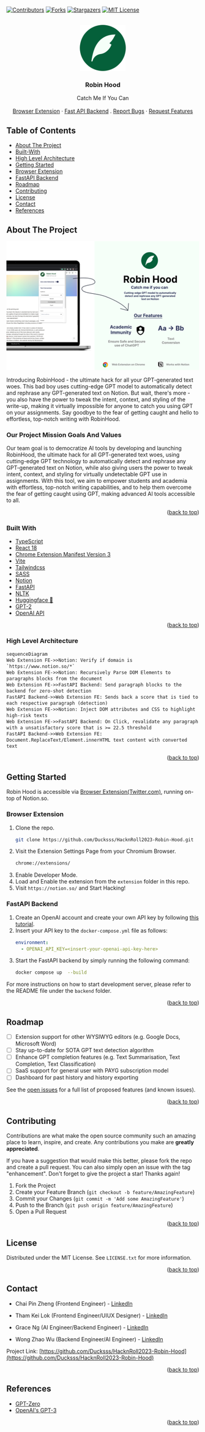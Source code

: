 <br />
<div id="top"></div>

<!-- PROJECT SHIELDS -->
<!--
*** I'm using markdown "reference style" links for readability.
*** Reference links are enclosed in brackets [ ] instead of parentheses ( ).
*** See the bottom of this document for the declaration of the reference variables
*** for contributors-url, forks-url, etc. This is an optional, concise syntax you may use.
*** https://www.markdownguide.org/basic-syntax/#reference-style-links
-->

[![Contributors](https://img.shields.io/github/contributors/Ducksss/HacknRoll2023-Robin-Hood.svg)][contributors-url]
[![Forks](https://img.shields.io/github/forks/Ducksss/HacknRoll2023-Robin-Hood.svg)][forks-url]
[![Stargazers](https://img.shields.io/github/stars/Ducksss/HacknRoll2023-Robin-Hood.svg)][stars-url]
[![MIT License](https://img.shields.io/github/license/Ducksss/HacknRoll2023-Robin-Hood.svg)][license-url]

<!-- PROJECT LOGO -->
<br />
<div align="center">
  <a href="https://github.com/Ducksss/HacknRoll2023-Robin-Hood">
    <img src="assets/robin-hood-bg.png" alt="Logo" width="120" height="120">
  </a>

<h3 align="center">Robin Hood</h3>

  <p align="center">
    Catch Me If You Can
    <br />
    <br />
    <a href="#browser-extension">Browser Extension</a>
    ·
    <a href="#fastapi-backend">Fast API Backend</a>
    .
    <a href="https://github.com/Ducksss/HacknRoll2023-Robin-Hood/issues">Report Bugs</a>
    ·
    <a href="https://github.com/Ducksss/HacknRoll2023-Robin-Hood/issues">Request Features</a>
  </p>
</div>

<!-- TABLE OF CONTENTS -->

## Table of Contents

- [About The Project](#about-the-project)
- [Built-With](#built-with)
- [High Level Architecture](#high-level-architecture)
- [Getting Started](#getting-started)
- [Browser Extension](#browser-extension)
- [FastAPI Backend](#fastapi-backend)
- [Roadmap](#roadmap)
- [Contributing](#contributing)
- [License](#license)
- [Contact](#contact)
- [References](#references)

<!-- ABOUT THE PROJECT -->

## About The Project

<a href="#about-the-project"></a>

<!-- <a href="https://Robin-Hood-c9549.web.app/"><img src="assets/demo_web.gif" alt="demo_web.gif"></a>
<a href="https://github.com/Ducksss/HacknRoll2023-Robin-Hood/blob/main/README.md#browser-extension"><img src="assets/demo_ext.gif" alt="demo_ext.gif"></a> -->

![](https://github.com/Ducksss/HacknRoll2023-Robin-Hood/blob/main/frontend/src/assets/img/promotional-material.png)

Introducing RobinHood - the ultimate hack for all your GPT-generated text woes. This bad boy uses cutting-edge GPT model to automatically detect and rephrase any GPT-generated text on Notion. But wait, there's more - you also have the power to tweak the intent, context, and styling of the write-up, making it virtually impossible for anyone to catch you using GPT on your assignments. Say goodbye to the fear of getting caught and hello to effortless, top-notch writing with RobinHood.

### Our Project Mission Goals And Values

Our team goal is to democratize AI tools by developing and launching RobinHood, the ultimate hack for all GPT-generated text woes, using cutting-edge GPT technology to automatically detect and rephrase any GPT-generated text on Notion, while also giving users the power to tweak intent, context, and styling for virtually undetectable GPT use in assignments. With this tool, we aim to empower students and academia with effortless, top-notch writing capabilities, and to help them overcome the fear of getting caught using GPT, making advanced AI tools accessible to all.

<p align="right">(<a href="#top">back to top</a>)</p>

### Built With

<a href="#built-with"></a>

- [TypeScript](https://www.typescriptlang.org/)
- [React 18](https://reactjs.org/)
- [Chrome Extension Manifest Version 3](https://developer.chrome.com/docs/extensions/mv3/intro/)
- [Vite](https://vitejs.dev/)
- [Tailwindcss](https://tailwindcss.com/)
- [SASS](https://sass-lang.com/)
- [Notion](https://notion.so)
- [FastAPI](https://fastapi.tiangolo.com/)
- [NLTK](https://www.nltk.org/)
- [Huggingface 🤗](https://huggingface.co/)
- [GPT-2](https://github.com/openai/gpt-2)
- [OpenAI API](https://openai.com/api/)

<p align="right">(<a href="#top">back to top</a>)</p>

### High Level Architecture

<a href="#built-with"></a>

```mermaid
sequenceDiagram
Web Extension FE->>Notion: Verify if domain is `https://www.notion.so/*`
Web Extension FE->>Notion: Recursively Parse DOM Elements to paragraphs blocks from the document
Web Extension FE->>FastAPI Backend: Send paragraph blocks to the backend for zero-shot detection
FastAPI Backend->>Web Extension FE: Sends back a score that is tied to each respective paragraph (detection)
Web Extension FE->>Notion: Inject DOM attributes and CSS to highlight high-risk texts
Web Extension FE->>FastAPI Backend: On Click, revalidate any paragraph with a unsatisfactory score that is >= 22.5 threshold
FastAPI Backend->>Web Extension FE: Document.ReplaceText/Element.innerHTML text content with converted text
```

<p align="right">(<a href="#top">back to top</a>)</p>

<!-- GETTING STARTED -->

## Getting Started

Robin Hood is accessible via [Browser Extension(Twitter.com)](https://github.com/Ducksss/HacknRoll2023-Robin-Hood/tree/main/extension), running on-top of Notion.so.

### Browser Extension

<a href="#fastapi-backend"></a>

1. Clone the repo.
   ```sh
   git clone https://github.com/Ducksss/HacknRoll2023-Robin-Hood.git
   ```
2. Visit the Extension Settings Page from your Chromium Browser.
   ```sh
   chrome://extensions/
   ```
3. Enable Developer Mode.
4. Load and Enable the extension from the `extension` folder in this repo.
5. Visit `https://notion.so/` and Start Hacking!

### FastAPI Backend

<a href="#fastapi-backend"></a>

1. Create an OpenAI account and create your own API key by following [this tutorial](https://elephas.app/blog/how-to-create-openai-api-keys-cl5c4f21d281431po7k8fgyol0).
2. Insert your API key to the `docker-compose.yml` file as follows:
   ```yaml
   environment:
     - OPENAI_API_KEY=<insert-your-openai-api-key-here>
   ```
3. Start the FastAPI backend by simply running the following command:
   ```bash
   docker compose up  --build
   ```

For more instructions on how to start development server, please refer to the README file under the `backend` folder.

<p align="right">(<a href="#top">back to top</a>)</p>

<!-- ROADMAP -->

## Roadmap

- [ ] Extension support for other WYSIWYG editors (e.g. Google Docs, Microsoft Word)
- [ ] Stay up-to-date for SOTA GPT text detection algorithm
- [ ] Enhance GPT completion features (e.g. Text Summarisation, Text Completion, Text Classification)
- [ ] SaaS support for general user with PAYG subscription model
- [ ] Dashboard for past history and history exporting

See the [open issues](https://github.com/Ducksss/HacknRoll2023-Robin-Hood/issues) for a full list of proposed features (and known issues).

<p align="right">(<a href="#top">back to top</a>)</p>

<!-- CONTRIBUTING -->

## Contributing

Contributions are what make the open source community such an amazing place to learn, inspire, and create. Any contributions you make are **greatly appreciated**.

If you have a suggestion that would make this better, please fork the repo and create a pull request. You can also simply open an issue with the tag "enhancement".
Don't forget to give the project a star! Thanks again!

1. Fork the Project
2. Create your Feature Branch (`git checkout -b feature/AmazingFeature`)
3. Commit your Changes (`git commit -m 'Add some AmazingFeature'`)
4. Push to the Branch (`git push origin feature/AmazingFeature`)
5. Open a Pull Request

<p align="right">(<a href="#top">back to top</a>)</p>

<!-- LICENSE -->

## License

Distributed under the MIT License. See `LICENSE.txt` for more information.

<p align="right">(<a href="#top">back to top</a>)</p>

<!-- CONTACT -->

## Contact

- Chai Pin Zheng (Frontend Engineer) - [LinkedIn](https://www.linkedin.com/in/chai-pin-zheng-5610921aa/)

- Tham Kei Lok (Frontend Engineer/UIUX Designer) - [LinkedIn](https://www.linkedin.com/in/thamkeilok/)

- Grace Ng (AI Engineer/Backend Engineer) - [LinkedIn](https://www.linkedin.com/in/grace-ng-48832821a/)

- Wong Zhao Wu (Backend Engineer/AI Engineer) - [LinkedIn](https://www.linkedin.com/in/zhao-wu-wong/)

Project Link: [https://github.com/Ducksss/HacknRoll2023-Robin-Hood](https://github.com/Ducksss/HacknRoll2023-Robin-Hood)

<p align="right">(<a href="#top">back to top</a>)</p>

<!-- References -->

## References

- [GPT-Zero](https://etedward-gptzero-main-zqgfwb.streamlit.app/)
- [OpenAI's GPT-3](https://openai.com/api/)

<p align="right">(<a href="#top">back to top</a>)</p>

<!-- MARKDOWN LINKS & IMAGES -->
<!-- https://www.markdownguide.org/basic-syntax/#reference-style-links -->

[contributors-shield]: https://img.shields.io/github/contributors/Ducksss/HacknRoll2023-Robin-Hood.svg?style=for-the-badge
[contributors-url]: https://github.com/Ducksss/HacknRoll2023-Robin-Hood/graphs/contributors
[forks-shield]: https://img.shields.io/github/forks/Ducksss/HacknRoll2023-Robin-Hood.svg?style=for-the-badge
[forks-url]: https://github.com/Ducksss/HacknRoll2023-Robin-Hood/network/members
[stars-shield]: https://img.shields.io/github/stars/Ducksss/HacknRoll2023-Robin-Hood.svg?style=for-the-badge
[stars-url]: https://github.com/Ducksss/HacknRoll2023-Robin-Hood/stargazers
[issues-shield]: https://img.shields.io/github/issues/Ducksss/HacknRoll2023-Robin-Hood.svg?style=for-the-badge
[issues-url]: https://github.com/Ducksss/HacknRoll2023-Robin-Hood/issues
[license-shield]: https://img.shields.io/github/license/Ducksss/HacknRoll2023-Robin-Hood.svg?style=for-the-badge
[license-url]: https://github.com/Ducksss/FakeNews/blob/main/LICENSE
[linkedin-shield]: https://img.shields.io/badge/-LinkedIn-black.svg?style=for-the-badge&logo=linkedin&colorB=555
[linkedin-url]: https://linkedin.com/in/linkedin_username
[product-screenshot]: images/screenshot.png
